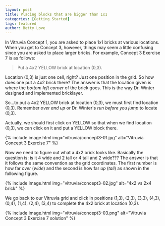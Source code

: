 ```yaml
---
layout: post
title: Placing blocks that are bigger than 1x1
categories: [Getting Started]
tags: featured
author: Betty Love
---
```


<!-- #### Topics on this page
{:.no_toc}
* TOC
{:toc} -->


In Vitruvia Concept 1, you are asked to place 1x1 bricks at various locations.  When you get to Concept 3, however, things may seem a little confusing since you are asked to place larger bricks.  For example, Concept 3 Exercise 7 is as follows:

> Put a 4x2 YELLOW brick at location (0,3).

Location (0,3) is just one cell, right?  Just one position in the grid.  So how does one put a 4x2 brick there? The answer is that the location given is where the *bottom left corner* of the brick goes. This is the way Dr. Winter designed and implemented bricklayer.

So...to put a 4x2 YELLOW brick at location (0,3), we must first find location (0,3). Remember *over and up* or Dr. Winter's *run before you jump* to locate (0,3).

Actually, we should first click on YELLOW so that when we find location (0,3), we can click on it and put a YELLOW block there.

{% include image.html img="vitruvia/concept3-01.jpg"  alt="Vitruvia Concept 3 Exercise 7" %}

Now we need to figure out what a 4x2 brick looks like.  Basically the question is: is it 4 wide and 2 tall or 4 tall and 2 wide???  The answer is that it follows the same convention as the grid coordinates.  The first number is how far *over* (*wide*) and the second is how far *up* (*tall*) as shown in the following figure.

{% include image.html img="vitruvia/concept3-02.jpg"  alt="4x2 vs 2x4 brick" %}

We go back to our Vitruvia grid and click in positions (1,3), (2,3), (3,3), (4,3), (0,4), (1,4), (2,4), (3,4) to complete the 4x2 brick at location (0,3).


{% include image.html img="vitruvia/concept3-03.png"  alt="Vitruvia Concept 3 Exercise 7 solution" %}
